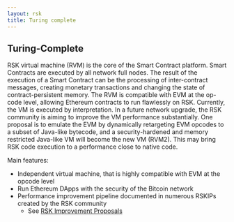 ```yaml
---
layout: rsk
title: Turing complete
---
```


## Turing-Complete

RSK virtual machine (RVM) is the core of the Smart Contract platform. Smart Contracts are executed by all network full nodes. The result of the execution of a Smart Contract can be the processing of inter-contract messages, creating monetary transactions and changing the state of contract-persistent memory. The RVM is compatible with EVM at the op-code level, allowing Ethereum contracts to run flawlessly on RSK. Currently, the VM is executed by interpretation. In a future network upgrade, the RSK community is aiming to improve the VM performance substantially. One proposal is to emulate the EVM by dynamically retargeting EVM opcodes to a subset of Java-like bytecode, and a security-hardened and memory restricted Java-like VM will become the new VM (RVM2). This may bring RSK code execution to a performance close to native code.

Main features:

* Independent virtual machine, that is highly compatible with EVM at the opcode level
* Run Ethereum DApps with the security of the Bitcoin network
* Performance improvement pipeline documented in numerous RSKIPs created by the RSK community
  * See [RSK Improvement Proposals](https://github.com/rsksmart/RSKIPs)
